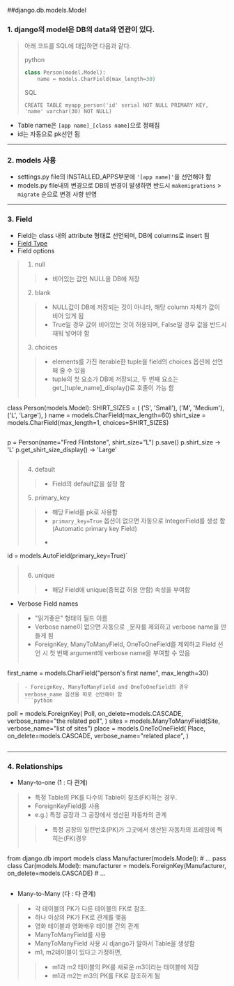 ##django.db.models.Model

### 1. django의 model은 DB의 data와 연관이 있다.
> 아래 코드를 SQL에 대입하면 다음과 같다.
>
> python
> ```python
> class Person(model.Model):
>     name = models.CharField(max_length=30)
> ```
>
> SQL
> ``` 
> CREATE TABLE myapp_person('id' serial NOT NULL PRIMARY KEY, 'name' varchar(30) NOT NULL)
>```

- Table name은 ```[app name]_[class name]```으로 정해짐
- id는 자동으로 pk선언 됨
 
---
 
### 2. models 사용

- settings.py file의 INSTALLED_APPS부분에 ```'[app name]'```을 선언해야 함
- models.py  file내의 변경으로 DB의 변경이 발생하면 반드시 ```makemigrations``` > ```migrate``` 순으로 변경 사항 반영

---

### 3. Field

-  Field는 class 내의 attribute 형태로 선언되며, DB에 columns로 insert 됨
- [Field Type](https://github.com/Stardustrain/w_keuntaek_han/blob/master/Class/week4/django_model_field.md)
- Field options

> 1. null
>> - 비어있는 값인 NULL을 DB에 저장
>
> 2. blank
>> - NULL값이 DB에 저장되는 것이 아니라, 해당 column 자체가 값이 비어 있게 됨
>> - True일 경우 값이 비어있는 것이 허용되며, False일 경우 값을 반드시 채워 넣어야 함
>
> 3. choices
>> - elements를 가진 iterable한 tuple을 field의 choices 옵션에 선언 해 줄 수 있음
>> - tuple의 첫 요소가 DB에 저장되고, 두 번째 요소는 get_[tuple_name]_display()로 호줄이 가능 함
>> ```python
class Person(models.Model):
    SHIRT_SIZES = (
        ('S', 'Small'),
        ('M', 'Medium'),
        ('L', 'Large'),
    )
    name = models.CharField(max_length=60)
    shirt_size = models.CharField(max_length=1, choices=SHIRT_SIZES)
>> ```
>> ```
p = Person(name="Fred Flintstone", shirt_size="L")
p.save()
p.shirt_size
-> 'L'
p.get_shirt_size_display()
-> 'Large'
>> ```
>
> 4. default
>> - Field의 default값을 설정 함
> 
> 5. primary_key
>>  - 해당 Field를 pk로 사용함
>> - `primary_key=True` 옵션이 없으면 자동으로 IntegerField를 생성 함(Automatic primary key Field)
>> - ```python
id = models.AutoField(primary_key=True)`
>> ```
>
> 6. unique
>> - 해당 Field에 unique(중복값 허용 안함) 속성을 부여함

- Verbose Field names

> - "읽기좋은" 형태의 필드 이름
> - Verbose name이 없으면 자동으로 `_`문자를 제외하고 verbose name을 만들게 됨
> - ForeignKey, ManyToManyField, OneToOneField를 제외하고 Field 선언 시 첫 번째 argument에 verbose name을 부여할 수 있음
> ```python
first_name = models.CharField("person's first name", max_length=30)
>```
> - ForeignKey, ManyToManyField and OneToOneField의 경우 verbose_name 옵션을 따로 선언해야 함
> ```python
poll = models.ForeignKey(
    Poll,
    on_delete=models.CASCADE,
    verbose_name="the related poll",
)
sites = models.ManyToManyField(Site, verbose_name="list of sites")
place = models.OneToOneField(
    Place,
    on_delete=models.CASCADE,
    verbose_name="related place",
)
>```

---

### 4. Relationships

- Many-to-one (1 : 다 관계)

>- 특정 Table의 PK를 다수의 Table이 참조(FK)하는 경우.
>- ForeignKeyField를 사용
>- e.g.) 특정 공장과 그 공장에서 생산된 자동차의 관계
>>- 특정 공장의 일련번호(PK)가 그곳에서 생산된 자동차의 프레임에 찍히는(FK)경우
>
> ```python
from django.db import models
class Manufacturer(models.Model):
    # ...
    pass
class Car(models.Model):
    manufacturer = models.ForeignKey(Manufacturer, on_delete=models.CASCADE)
    # ...
>```
>

- Many-to-Many (다 : 다 관계)

>- 각 테이블의 PK가 다른 테이블의 FK로 참조. 
>- 하나 이상의 PK가 FK로 관계를 맺음
>- 영화 테이블과 영화배우 테이블 간의 관계
>- ManyToManyField를 사용 
>- ManyToManyField 사용 시 django가 알아서 Table을 생성함
>- m1, m2테이블이 있다고 가정하면, 
>>- m1과 m2 테이블의 PK를 새로운 m3이라는 테이블에 저장
>>- m1과 m2는 m3의 PK를 FK로 참조하게 됨
>
>
